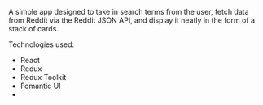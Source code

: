 A simple app designed to take in search terms from the user, fetch data from Reddit via the Reddit JSON API, and display it neatly in the form of a stack of cards.

Technologies used:
- React
- Redux
- Redux Toolkit
- Fomantic UI
- 
